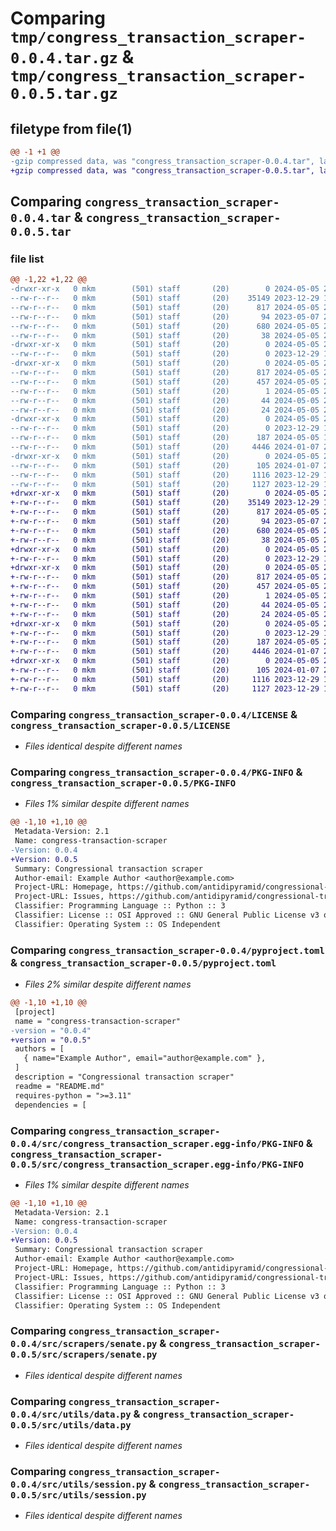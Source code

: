 # Comparing `tmp/congress_transaction_scraper-0.0.4.tar.gz` & `tmp/congress_transaction_scraper-0.0.5.tar.gz`

## filetype from file(1)

```diff
@@ -1 +1 @@
-gzip compressed data, was "congress_transaction_scraper-0.0.4.tar", last modified: Sun May  5 20:01:04 2024, max compression
+gzip compressed data, was "congress_transaction_scraper-0.0.5.tar", last modified: Sun May  5 20:02:59 2024, max compression
```

## Comparing `congress_transaction_scraper-0.0.4.tar` & `congress_transaction_scraper-0.0.5.tar`

### file list

```diff
@@ -1,22 +1,22 @@
-drwxr-xr-x   0 mkm        (501) staff       (20)        0 2024-05-05 20:01:04.886439 congress_transaction_scraper-0.0.4/
--rw-r--r--   0 mkm        (501) staff       (20)    35149 2023-12-29 17:09:27.000000 congress_transaction_scraper-0.0.4/LICENSE
--rw-r--r--   0 mkm        (501) staff       (20)      817 2024-05-05 20:01:04.886253 congress_transaction_scraper-0.0.4/PKG-INFO
--rw-r--r--   0 mkm        (501) staff       (20)       94 2023-05-07 21:02:14.000000 congress_transaction_scraper-0.0.4/README.md
--rw-r--r--   0 mkm        (501) staff       (20)      680 2024-05-05 20:00:56.000000 congress_transaction_scraper-0.0.4/pyproject.toml
--rw-r--r--   0 mkm        (501) staff       (20)       38 2024-05-05 20:01:04.886561 congress_transaction_scraper-0.0.4/setup.cfg
-drwxr-xr-x   0 mkm        (501) staff       (20)        0 2024-05-05 20:01:04.883147 congress_transaction_scraper-0.0.4/src/
--rw-r--r--   0 mkm        (501) staff       (20)        0 2023-12-29 17:09:27.000000 congress_transaction_scraper-0.0.4/src/__init__.py
-drwxr-xr-x   0 mkm        (501) staff       (20)        0 2024-05-05 20:01:04.885829 congress_transaction_scraper-0.0.4/src/congress_transaction_scraper.egg-info/
--rw-r--r--   0 mkm        (501) staff       (20)      817 2024-05-05 20:01:04.000000 congress_transaction_scraper-0.0.4/src/congress_transaction_scraper.egg-info/PKG-INFO
--rw-r--r--   0 mkm        (501) staff       (20)      457 2024-05-05 20:01:04.000000 congress_transaction_scraper-0.0.4/src/congress_transaction_scraper.egg-info/SOURCES.txt
--rw-r--r--   0 mkm        (501) staff       (20)        1 2024-05-05 20:01:04.000000 congress_transaction_scraper-0.0.4/src/congress_transaction_scraper.egg-info/dependency_links.txt
--rw-r--r--   0 mkm        (501) staff       (20)       44 2024-05-05 20:01:04.000000 congress_transaction_scraper-0.0.4/src/congress_transaction_scraper.egg-info/requires.txt
--rw-r--r--   0 mkm        (501) staff       (20)       24 2024-05-05 20:01:04.000000 congress_transaction_scraper-0.0.4/src/congress_transaction_scraper.egg-info/top_level.txt
-drwxr-xr-x   0 mkm        (501) staff       (20)        0 2024-05-05 20:01:04.884364 congress_transaction_scraper-0.0.4/src/scrapers/
--rw-r--r--   0 mkm        (501) staff       (20)        0 2023-12-29 17:24:19.000000 congress_transaction_scraper-0.0.4/src/scrapers/__init__.py
--rw-r--r--   0 mkm        (501) staff       (20)      187 2024-05-05 19:58:28.000000 congress_transaction_scraper-0.0.4/src/scrapers/base.py
--rw-r--r--   0 mkm        (501) staff       (20)     4446 2024-01-07 20:10:14.000000 congress_transaction_scraper-0.0.4/src/scrapers/senate.py
-drwxr-xr-x   0 mkm        (501) staff       (20)        0 2024-05-05 20:01:04.885293 congress_transaction_scraper-0.0.4/src/utils/
--rw-r--r--   0 mkm        (501) staff       (20)      105 2024-01-07 20:12:24.000000 congress_transaction_scraper-0.0.4/src/utils/__init__.py
--rw-r--r--   0 mkm        (501) staff       (20)     1116 2023-12-29 17:28:13.000000 congress_transaction_scraper-0.0.4/src/utils/data.py
--rw-r--r--   0 mkm        (501) staff       (20)     1127 2023-12-29 17:33:08.000000 congress_transaction_scraper-0.0.4/src/utils/session.py
+drwxr-xr-x   0 mkm        (501) staff       (20)        0 2024-05-05 20:02:59.013706 congress_transaction_scraper-0.0.5/
+-rw-r--r--   0 mkm        (501) staff       (20)    35149 2023-12-29 17:09:27.000000 congress_transaction_scraper-0.0.5/LICENSE
+-rw-r--r--   0 mkm        (501) staff       (20)      817 2024-05-05 20:02:59.013416 congress_transaction_scraper-0.0.5/PKG-INFO
+-rw-r--r--   0 mkm        (501) staff       (20)       94 2023-05-07 21:02:14.000000 congress_transaction_scraper-0.0.5/README.md
+-rw-r--r--   0 mkm        (501) staff       (20)      680 2024-05-05 20:02:47.000000 congress_transaction_scraper-0.0.5/pyproject.toml
+-rw-r--r--   0 mkm        (501) staff       (20)       38 2024-05-05 20:02:59.013759 congress_transaction_scraper-0.0.5/setup.cfg
+drwxr-xr-x   0 mkm        (501) staff       (20)        0 2024-05-05 20:02:59.010367 congress_transaction_scraper-0.0.5/src/
+-rw-r--r--   0 mkm        (501) staff       (20)        0 2023-12-29 17:09:27.000000 congress_transaction_scraper-0.0.5/src/__init__.py
+drwxr-xr-x   0 mkm        (501) staff       (20)        0 2024-05-05 20:02:59.012988 congress_transaction_scraper-0.0.5/src/congress_transaction_scraper.egg-info/
+-rw-r--r--   0 mkm        (501) staff       (20)      817 2024-05-05 20:02:59.000000 congress_transaction_scraper-0.0.5/src/congress_transaction_scraper.egg-info/PKG-INFO
+-rw-r--r--   0 mkm        (501) staff       (20)      457 2024-05-05 20:02:59.000000 congress_transaction_scraper-0.0.5/src/congress_transaction_scraper.egg-info/SOURCES.txt
+-rw-r--r--   0 mkm        (501) staff       (20)        1 2024-05-05 20:02:59.000000 congress_transaction_scraper-0.0.5/src/congress_transaction_scraper.egg-info/dependency_links.txt
+-rw-r--r--   0 mkm        (501) staff       (20)       44 2024-05-05 20:02:59.000000 congress_transaction_scraper-0.0.5/src/congress_transaction_scraper.egg-info/requires.txt
+-rw-r--r--   0 mkm        (501) staff       (20)       24 2024-05-05 20:02:59.000000 congress_transaction_scraper-0.0.5/src/congress_transaction_scraper.egg-info/top_level.txt
+drwxr-xr-x   0 mkm        (501) staff       (20)        0 2024-05-05 20:02:59.011547 congress_transaction_scraper-0.0.5/src/scrapers/
+-rw-r--r--   0 mkm        (501) staff       (20)        0 2023-12-29 17:24:19.000000 congress_transaction_scraper-0.0.5/src/scrapers/__init__.py
+-rw-r--r--   0 mkm        (501) staff       (20)      187 2024-05-05 20:02:37.000000 congress_transaction_scraper-0.0.5/src/scrapers/base.py
+-rw-r--r--   0 mkm        (501) staff       (20)     4446 2024-01-07 20:10:14.000000 congress_transaction_scraper-0.0.5/src/scrapers/senate.py
+drwxr-xr-x   0 mkm        (501) staff       (20)        0 2024-05-05 20:02:59.012590 congress_transaction_scraper-0.0.5/src/utils/
+-rw-r--r--   0 mkm        (501) staff       (20)      105 2024-01-07 20:12:24.000000 congress_transaction_scraper-0.0.5/src/utils/__init__.py
+-rw-r--r--   0 mkm        (501) staff       (20)     1116 2023-12-29 17:28:13.000000 congress_transaction_scraper-0.0.5/src/utils/data.py
+-rw-r--r--   0 mkm        (501) staff       (20)     1127 2023-12-29 17:33:08.000000 congress_transaction_scraper-0.0.5/src/utils/session.py
```

### Comparing `congress_transaction_scraper-0.0.4/LICENSE` & `congress_transaction_scraper-0.0.5/LICENSE`

 * *Files identical despite different names*

### Comparing `congress_transaction_scraper-0.0.4/PKG-INFO` & `congress_transaction_scraper-0.0.5/PKG-INFO`

 * *Files 1% similar despite different names*

```diff
@@ -1,10 +1,10 @@
 Metadata-Version: 2.1
 Name: congress-transaction-scraper
-Version: 0.0.4
+Version: 0.0.5
 Summary: Congressional transaction scraper
 Author-email: Example Author <author@example.com>
 Project-URL: Homepage, https://github.com/antidipyramid/congressional-transaction-scraper
 Project-URL: Issues, https://github.com/antidipyramid/congressional-transaction-scraper/issues
 Classifier: Programming Language :: Python :: 3
 Classifier: License :: OSI Approved :: GNU General Public License v3 or later (GPLv3+)
 Classifier: Operating System :: OS Independent
```

### Comparing `congress_transaction_scraper-0.0.4/pyproject.toml` & `congress_transaction_scraper-0.0.5/pyproject.toml`

 * *Files 2% similar despite different names*

```diff
@@ -1,10 +1,10 @@
 [project]
 name = "congress-transaction-scraper"
-version = "0.0.4"
+version = "0.0.5"
 authors = [
   { name="Example Author", email="author@example.com" },
 ]
 description = "Congressional transaction scraper"
 readme = "README.md"
 requires-python = ">=3.11"
 dependencies = [
```

### Comparing `congress_transaction_scraper-0.0.4/src/congress_transaction_scraper.egg-info/PKG-INFO` & `congress_transaction_scraper-0.0.5/src/congress_transaction_scraper.egg-info/PKG-INFO`

 * *Files 1% similar despite different names*

```diff
@@ -1,10 +1,10 @@
 Metadata-Version: 2.1
 Name: congress-transaction-scraper
-Version: 0.0.4
+Version: 0.0.5
 Summary: Congressional transaction scraper
 Author-email: Example Author <author@example.com>
 Project-URL: Homepage, https://github.com/antidipyramid/congressional-transaction-scraper
 Project-URL: Issues, https://github.com/antidipyramid/congressional-transaction-scraper/issues
 Classifier: Programming Language :: Python :: 3
 Classifier: License :: OSI Approved :: GNU General Public License v3 or later (GPLv3+)
 Classifier: Operating System :: OS Independent
```

### Comparing `congress_transaction_scraper-0.0.4/src/scrapers/senate.py` & `congress_transaction_scraper-0.0.5/src/scrapers/senate.py`

 * *Files identical despite different names*

### Comparing `congress_transaction_scraper-0.0.4/src/utils/data.py` & `congress_transaction_scraper-0.0.5/src/utils/data.py`

 * *Files identical despite different names*

### Comparing `congress_transaction_scraper-0.0.4/src/utils/session.py` & `congress_transaction_scraper-0.0.5/src/utils/session.py`

 * *Files identical despite different names*

